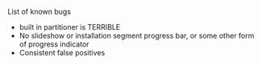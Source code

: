 List of known bugs
- built in partitioner is TERRIBLE
- No slideshow or installation segment progress bar, or some other form of progress indicator
- Consistent false positives